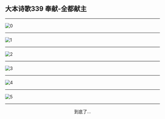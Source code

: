 
## 大本诗歌339 奉献-全都献主
        
<div id="aplayer0"></div>

---

<img alt="0" data-original="/data/d0339/0.png">

---

<img alt="1" data-original="/data/d0339/1.png">

---

<img alt="2" data-original="/data/d0339/2.png">

---

<img alt="3" data-original="/data/d0339/3.png">

---

<img alt="4" data-original="/data/d0339/4.png">

---

<img alt="5" data-original="/data/d0339/5.png">

---

<p style="text-align: center">到底了...</p>

<script src="/js/dist-view.js"></script>

<script>
MAIN.id = 'd0339';
        
const ap0 = new APlayer({
    container: document.getElementById('aplayer0'),
    volume: 1,
    loop: 'none',
    preload: 'none',
    audio: [{
        name: '大本诗歌339.mp3',
        artist: '大本诗歌',
        url: 'https://res.wx.qq.com/voice/getvoice?mediaid=MzI0NTk3MDM5M18yMjQ3NDkxODI2',
        cover: '/favicon'
    }]
});
</script>
